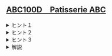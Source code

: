 <!--
author: SASAKI Yuma
-->
## [ABC100D　Patisserie ABC](https://atcoder.jp/contests/abc100/tasks/abc100_d)

<details><summary> ヒント１ </summary>
    
式に絶対値があるままだと厄介なので，絶対値を外すことを考えてみましょう．
</details>

<details><summary> ヒント２ </summary>
    
$|x|= \max \{x,-x \}$ であることを使います．これにより， $|x|$ を最大化するには $x$ か $-x$ のどちらかを最大化すればよいです．
</details>
    
<details><summary> ヒント３ </summary>
問題の式には絶対値が３つあるので，計８通りの絶対値の外し方があります．
</details>
<details><summary> 解説 </summary>
    
[URL](https://drive.google.com/file/d/1-kWfhNoT_ilAm2jJ_QjQyKKgC6ZIt8sC/view)
    
<iframe src="https://drive.google.com/file/d/1-kWfhNoT_ilAm2jJ_QjQyKKgC6ZIt8sC/preview" width="800" height="500"　allow="accelerometer; autoplay; clipboard-write; encrypted-media; gyroscope; picture-in-picture" allowfullscreen></iframe>
    
</details>
